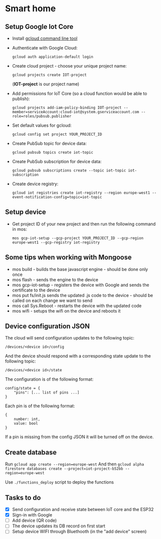 # Smart home
## Setup Google Iot Core
* Install [gcloud command line tool](https://cloud.google.com/sdk/gcloud/)
* Authenticate with Google Cloud:
	
	`gcloud auth application-default login`
* Create cloud project - choose your unique project name:
	
	` gcloud projects create IOT-project `

	(**IOT-project** is our project name)
* Add permissions for IoT Core (so a cloud function would be able to publish):

	`gcloud projects add-iam-policy-binding IOT-project --member=serviceAccount:cloud-iot@system.gserviceaccount.com --role=roles/pubsub.publisher`

* Set default values for gcloud:

	`gcloud config set project YOUR_PROJECT_ID`
* Create PubSub topic for device data:
	
	`gcloud pubsub topics create iot-topic`

* Create PubSub subscription for device data:
	
	`gcloud pubsub subscriptions create --topic iot-topic iot-subscription`

* Create device registry:
	
	`gcloud iot registries create iot-registry --region europe-west1 --event-notification-config=topic=iot-topic`

## Setup device
* Get project ID of your new project and then run the following command in mos:

	`mos gcp-iot-setup --gcp-project YOUR_PROJECT_ID --gcp-region europe-west1 --gcp-registry iot-registry`


## Some tips when working with Mongoose
* mos build - builds the base javascript engine - should be done only once
* mos flash - sends the engine to the device
* mos gcp-iot-setup - registers the device with Google and sends the certificate to the device
* mos put fs/init.js sends the updated .js code to the device - should be called on each change we want to send
* mos call Sys.Reboot - restarts the device with the updated code
* mos wifi - setups the wifi on the device and reboots it


## Device configuration JSON
The cloud will send configuration updates to the following topic:

`/devices/<device id>/config`

And the device should respond with a corresponding state update to the following topic:

`/devices/<device id>/state`

The configuration is of the following format:

```
config/state = {
	"pins": [... list of pins ...]
}
```

Each pin is of the following format:

```
{
	number: int,
	value: bool
}
```

If a pin is missing from the config JSON it will be turned off on the device.


## Create database
Run `gcloud app create --region=europe-west`
And then `gcloud alpha firestore databases create --project=iot-project-b52bb --region=europe-west`

Use `./functions_deploy` script to deploy the functions


## Tasks to do
- [x] Send configuration and receive state between IoT core and the ESP32
- [x] Sign-in with Google
- [ ] Add device (QR code)
- [ ] The device updates its DB record on first start
- [ ] Setup device WIFI through Bluethooth (in the "add device" screen)
